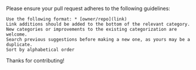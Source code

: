 Please ensure your pull request adheres to the following guidelines:

    Use the following format: * [owner/repo](link)
    Link additions should be added to the bottom of the relevant category.
    New categories or improvements to the existing categorization are welcome.
    Search previous suggestions before making a new one, as yours may be a duplicate.
    Sort by alphabetical order

Thanks for contributing!
